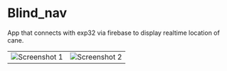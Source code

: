 # Blind_nav

App that connects with exp32 via firebase to display realtime location of cane.


|||
|--------------|--------------|
| ![Screenshot 1](assets/(1).png) | ![Screenshot 2](assets/(2).png) |

